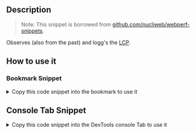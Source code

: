 ## Description

> Note: 
> This snippet is borrowed from [github.com/nucliweb/webperf-snippets](https://github.com/nucliweb/webperf-snippets/blob/main/README.md#largest-contentful-paint-lcp).

Observes (also from the past) and logg's the [LCP](web.dev/lcp).

## How to use it

<!-- START-HOW_TO[] -->




### Bookmark Snippet



<details>

<summary>Copy this code snippet into the bookmark to use it</summary>


```javascript

javascript:(() => {/**
 * PerformanceObserver
 */
const po = new PerformanceObserver((list) => {
    let entries = list.getEntries();
    entries = dedupe(entries, "startTime");
    /**
     * Print all entries of LCP
     */
    entries.forEach((item, i) => {
        console.dir(item);
        console.log(`${i + 1} current LCP item : ${item.element}: ${item.startTime}`);
        /**
         * Highlight LCP elements on the page
         */
        item.element ? (item.element.style = "border: 5px dotted blue;") : console.warn('LCP not highlighted');
    });
    /**
     * LCP is the lastEntry in getEntries Array
     */
    const lastEntry = entries[entries.length - 1];
    /**
     * Print final LCP
     */
    console.log(`LCP is: ${lastEntry.startTime}`);
});
/**
 * Start observing for largest-contentful-paint
 * buffered true getEntries prior to this script execution
 */
po.observe({ type: "largest-contentful-paint", buffered: true });
function dedupe(arr, key) {
    return [...new Map(arr.map((item) => [item[key], item])).values()];
}
})()
``` 




</details>



## Console Tab Snippet

<details>

<summary>Copy this code snippet into the DevTools console Tab to use it</summary>


```javascript

/**
 * PerformanceObserver
 */
const po = new PerformanceObserver((list) => {
    let entries = list.getEntries();
    entries = dedupe(entries, "startTime");
    /**
     * Print all entries of LCP
     */
    entries.forEach((item, i) => {
        console.dir(item);
        console.log(`${i + 1} current LCP item : ${item.element}: ${item.startTime}`);
        /**
         * Highlight LCP elements on the page
         */
        item.element ? (item.element.style = "border: 5px dotted blue;") : console.warn('LCP not highlighted');
    });
    /**
     * LCP is the lastEntry in getEntries Array
     */
    const lastEntry = entries[entries.length - 1];
    /**
     * Print final LCP
     */
    console.log(`LCP is: ${lastEntry.startTime}`);
});
/**
 * Start observing for largest-contentful-paint
 * buffered true getEntries prior to this script execution
 */
po.observe({ type: "largest-contentful-paint", buffered: true });
function dedupe(arr, key) {
    return [...new Map(arr.map((item) => [item[key], item])).values()];
}

``` 




</details>




<!-- END-HOW_TO -->

























